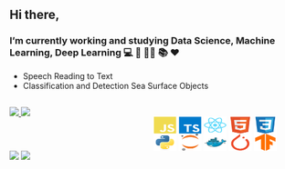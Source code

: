 ## Hi there,

### I’m currently working and studying Data Science, Machine Learning, Deep Learning 💻 🔭 👩‍🎓 📚 ❤️
  - Speech Reading to Text
  - Classification and Detection Sea Surface Objects
<div style="float: left; width:50%;">
  <a href="https://github.com/rodrigues-aline">
  <img height="180em" src="https://github-readme-stats.vercel.app/api?username=rodrigues-aline&show_icons=true&theme=dracula&include_all_commits=true&count_private=true"/>
  <img height="180em" src="https://github-readme-stats.vercel.app/api/top-langs/?username=rodrigues-aline&layout=compact&langs_count=7&theme=dracula"/>
</div>
<div style="float: left; width:50%;"><br>
  <img align="center" alt="Aline-Js" height="30" width="40" src="https://raw.githubusercontent.com/devicons/devicon/master/icons/javascript/javascript-plain.svg">
  <img align="center" alt="Aline-Ts" height="30" width="40" src="https://raw.githubusercontent.com/devicons/devicon/master/icons/typescript/typescript-plain.svg">
  <img align="center" alt="Aline-React" height="30" width="40" src="https://raw.githubusercontent.com/devicons/devicon/master/icons/react/react-original.svg">
  <img align="center" alt="Aline-HTML" height="30" width="40" src="https://raw.githubusercontent.com/devicons/devicon/master/icons/html5/html5-original.svg">
  <img align="center" alt="Aline-CSS" height="30" width="40" src="https://raw.githubusercontent.com/devicons/devicon/master/icons/css3/css3-original.svg">
  <img align="center" alt="Aline-Python" height="30" width="40" src="https://raw.githubusercontent.com/devicons/devicon/master/icons/python/python-original.svg">
  <img align="center" alt="Aline-Jupyter" height="30" width="40" src="https://raw.githubusercontent.com/devicons/devicon/master/icons/jupyter/jupyter-original.svg">
  <img align="center" alt="Aline-Docker" height="30" width="40" src="https://raw.githubusercontent.com/devicons/devicon/master/icons/docker/docker-original.svg">
  <img align="center" alt="Aline-Pytorch" height="30" width="40" src="https://raw.githubusercontent.com/devicons/devicon/master/icons/pytorch/pytorch-original.svg">
  <img align="center" alt="Aline-Tensorflow" height="30" width="40" src="https://raw.githubusercontent.com/devicons/devicon/master/icons/tensorflow/tensorflow-original.svg">
  </div>
   
  ##
  
  
<div>
      <a href = "mailto:rodrigues.aline.n@gmail.com "><img src="https://img.shields.io/badge/-Gmail-%23333?style=for-the-badge&logo=gmail&logoColor=white" target="_blank"></a>
      <a href="https://www.linkedin.com/in/aline-rodrigues-a7b40871/" target="_blank"><img src="https://img.shields.io/badge/-LinkedIn-%230077B5?style=for-the-badge&logo=linkedin&logoColor=white" target="_blank"></a> 
 </div>
